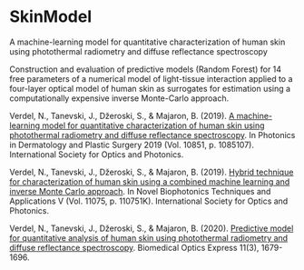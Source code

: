 # SkinModel

A machine-learning model for quantitative characterization of human skin using photothermal radiometry and diffuse reflectance spectroscopy

Construction and evaluation of predictive models (Random Forest) for 14 free parameters of a numerical model of light-tissue interaction applied to a four-layer optical model of human skin as surrogates for estimation using a computationally expensive inverse Monte-Carlo approach.

Verdel, N., Tanevski, J., Džeroski, S., & Majaron, B. (2019). [A machine-learning model for quantitative characterization of human skin using photothermal radiometry and diffuse reflectance spectroscopy](https://doi.org/10.1117/12.2509691). In Photonics in Dermatology and Plastic Surgery 2019 (Vol. 10851, p. 1085107). International Society for Optics and Photonics.

Verdel, N., Tanevski, J., Džeroski, S., & Majaron, B. (2019). [Hybrid technique for characterization of human skin using a combined machine learning and inverse Monte Carlo approach](https://doi.org/10.1117/12.2526997). In Novel Biophotonics Techniques and Applications V (Vol. 11075, p. 110751K). International Society for Optics and Photonics.

Verdel, N., Tanevski, J., Džeroski, S., & Majaron, B. (2020). [Predictive model for quantitative analysis of human skin using photothermal radiometry and diffuse reflectance spectroscopy](https://doi.org/10.1364/BOE.384982). Biomedical Optics Express 11(3), 1679-1696.
